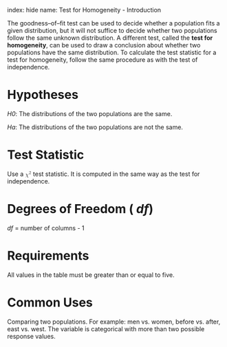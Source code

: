 index: hide
name: Test for Homogeneity - Introduction

The goodness–of–fit test can be used to decide whether a population fits a given distribution, but it will not suffice to decide whether two populations follow the same unknown distribution. A different test, called the  **test for homogeneity**, can be used to draw a conclusion about whether two populations have the same distribution. To calculate the test statistic for a test for homogeneity, follow the same procedure as with the test of independence.

# Hypotheses

 *H0*: The distributions of the two populations are the same.

 *Ha*:  The distributions of the two populations are not the same.

# Test Statistic

Use a <math xmlns:q="http://cnx.rice.edu/qml/1.0" xmlns:m="http://www.w3.org/1998/Math/MathML" xmlns:bib="http://bibtexml.sf.net/" xmlns:md="http://cnx.rice.edu/mdml" xmlns="http://cnx.rice.edu/cnxml"> <msup> <mi>χ</mi> <mn>2</mn> </msup></math>  test statistic.  It is computed in the same way as the test for independence.  

# Degrees of Freedom ( *df*)

 *df* = number of columns - 1

# Requirements

All values in the table must be greater than or equal to five. 

# Common Uses

Comparing two populations. For example:  men vs. women, before vs. after, east vs. west. The variable is categorical with more than two possible response values. 
